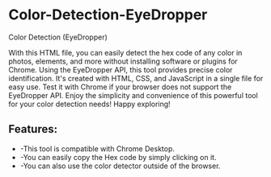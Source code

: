 # Color-Detection-EyeDropper
Color Detection (EyeDropper)

With this HTML file, you can easily detect the hex code of any color in photos, elements, and more without installing software or plugins for Chrome. Using the EyeDropper API, this tool provides precise color identification. It's created with HTML, CSS, and JavaScript in a single file for easy use. Test it with Chrome if your browser does not support the EyeDropper API. Enjoy the simplicity and convenience of this powerful tool for your color detection needs! Happy exploring!

<h2>Features:</h2>
<ul>
    <li>-This tool is compatible with Chrome Desktop.</li>
    <li>-You can easily copy the Hex code by simply clicking on it.</li>
    <li>-You can also use the color detector outside of the browser.</li>
</ul>
